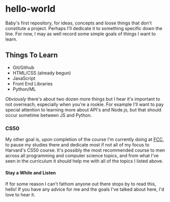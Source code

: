 # hello-world

Baby's first repository, for ideas, concepts and loose things that don't constitute a project. Perhaps I'll dedicate it to something specific down the line. For now, I may as well record some simple goals of things I want to learn.

## Things To Learn

- Git/Github
- HTML/CSS (already begun)
- JavaScript
- Front End Libraries
- Python/ML

*Obviously* there's about two dozen more things but I hear it's important to not overreach, especially when you're a rookie. For example I'll want to pay special attention to learning more about API's and Node.js, but that should occur sometime between JS and Python. 

### CS50

My other goal is, upon completion of the course I'm currently doing at [FCC](https://www.freecodecamp.org/learn/), to pause my studies there and dedicate most if not all of my focus to Harvard's CS50 course. It's possibly the most recommended course to men across all programming and computer science topics, and from what I've seen in the curriculum it should help me with all of the topics I listed above.

#### Stay a While and Listen

If for some reason I can't fathom anyone out there stops by to read this, hello! If you have any advice for me and the goals I've talked about here, I'd love to hear it.
